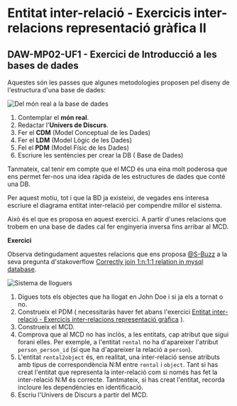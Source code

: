 # Entitat inter-relació - Exercicis inter-relacions representació gràfica II
## DAW-MP02-UF1 - Exercici de Introducció a les bases de dades
Aquestes són les passes que algunes metodologies proposen pel diseny de l'estructura d'una base de dades:

![Del món real a la base de dades](http://i.imgur.com/kWhaeYO.png)

1. Contemplar el **món real**.
1. Redactar l'**Univers de Discurs**.
1. Fer el **CDM** (Model Conceptual de les Dades)
1. Fer el **LDM** (Model Lògic de les Dades)
1. Fel el **PDM** (Model Físic de les Dades)
1. Escriure les sentències per crear la DB ( Base de Dades)

Tanmateix, cal tenir em compte que el MCD és una eina molt poderosa que ens permet fer-nos una idea ràpida de les estructures de dades que conté una DB.

Per aquest motiu, tot i que la BD ja existeixi, de vegades ens interesa escriure el diagrama entitat inter-relació per compendre millor el sistema.

Això és el que es proposa en aquest exercici. A partir d'unes relacions que trobem en una base de dades cal fer enginyeria inversa fins arribar al MCD. 

**Exercici**

Observa detingudament aquestes relacions que ens proposa [@S-Buzz](http://stackoverflow.com/users/501636/s-buzz) a la seva pregunta d'stakoverflow [Correctly join 1:n:1:1 relation in mysql database](http://stackoverflow.com/questions/38137961/correctly-join-1n11-relation-in-mysql-database/38138213#38138213).

![Sistema de lloguers](http://i.imgur.com/F0fs50T.png)

1. Digues tots els objectes que ha llogat en John Doe i si ja els a tornat o no.
1. Construeix el PDM ( necessitaràs haver fet abans l'exercici [Entitat inter-relació - Exercicis inter-relacions representació gràfica](/DAW/DAW-MP02/DAW-MP02-UF1/entitat-inter-relacio-exercicis-inter-relacions-representacio-grafica/readme.md) ). 
2. Construeix el MCD. 
3. Comprova que al MCD no has inclòs, a les entitats, cap atribut que sigui forani elles. Per exemple, a l'entitat `rental` no ha d'apareixer l'atribut `person_person_id` (sí que ha d'apareixer la relació a `person`). 
4. L'entitat `rental2object` és, en realitat, una inter-relació sense atributs amb tipus de correspondència N:M entre `rental` i `object`. Tant si has creat l'entitat que representa la inter-relació com si només has fet la inter-relació N:M és correcte. Tantmateix, si has creat l'entitat, recorda incloure les dependències en identificació.
5. Escriu l'Univers de Discurs a partir del MCD.


